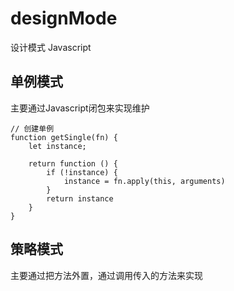 # designMode
设计模式 Javascript

## 单例模式

主要通过Javascript闭包来实现维护

```
// 创建单例
function getSingle(fn) {
    let instance;

    return function () {
        if (!instance) {
            instance = fn.apply(this, arguments)
        }
        return instance
    }
}
```

## 策略模式

主要通过把方法外置，通过调用传入的方法来实现

```

```